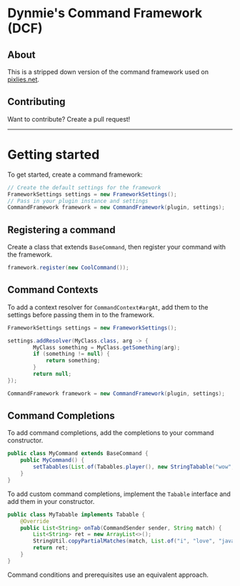 # Dynmie's Command Framework (DCF)

## About
This is a stripped down version of the command framework used on [pixlies.net](https://pixlies.net/).

## Contributing
Want to contribute? Create a pull request!

---

# Getting started
To get started, create a command framework:
```java
// Create the default settings for the framework
FrameworkSettings settings = new FrameworkSettings();
// Pass in your plugin instance and settings
CommandFramework framework = new CommandFramework(plugin, settings);
```
## Registering a command
Create a class that extends `BaseCommand`, then register your command with the framework.
```java
framework.register(new CoolCommand());
```

## Command Contexts
To add a context resolver for `CommandContext#argAt`, add them to the settings before passing them in to the framework.
```java
FrameworkSettings settings = new FrameworkSettings();

settings.addResolver(MyClass.class, arg -> {
        MyClass something = MyClass.getSomething(arg);
        if (something != null) {
            return something;
        }
        return null;
});

CommandFramework framework = new CommandFramework(plugin, settings);
```

## Command Completions
To add command completions, add the completions to your command constructor.
```java
public class MyCommand extends BaseCommand {
    public MyCommand() {
        setTabables(List.of(Tabables.player(), new StringTabable("wow", "cool")));
    }
}
```
To add custom command completions, implement the `Tabable` interface and add them in your constructor.
```java
public class MyTabable implements Tabable {
    @Override
    public List<String> onTab(CommandSender sender, String match) {
        List<String> ret = new ArrayList<>();
        StringUtil.copyPartialMatches(match, List.of("i", "love", "java"), ret);
        return ret;
    }
}
```
Command conditions and prerequisites use an equivalent approach. 
